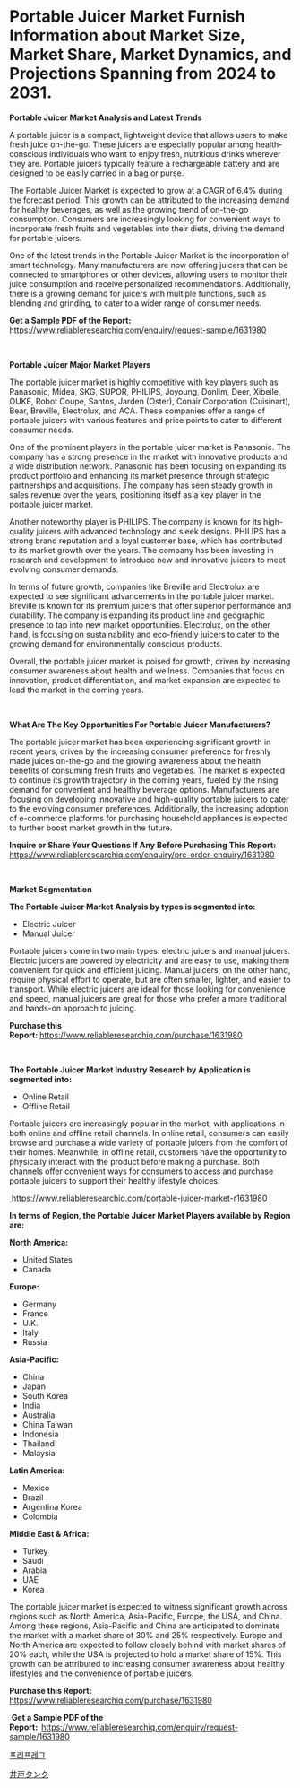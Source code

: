 <p><h1>Portable Juicer Market Furnish Information about Market Size, Market Share, Market Dynamics, and Projections Spanning from 2024 to 2031.</h1></p><p><strong>Portable Juicer Market Analysis and Latest Trends</strong></p>
<p><p>A portable juicer is a compact, lightweight device that allows users to make fresh juice on-the-go. These juicers are especially popular among health-conscious individuals who want to enjoy fresh, nutritious drinks wherever they are. Portable juicers typically feature a rechargeable battery and are designed to be easily carried in a bag or purse.</p><p>The Portable Juicer Market is expected to grow at a CAGR of 6.4% during the forecast period. This growth can be attributed to the increasing demand for healthy beverages, as well as the growing trend of on-the-go consumption. Consumers are increasingly looking for convenient ways to incorporate fresh fruits and vegetables into their diets, driving the demand for portable juicers.</p><p>One of the latest trends in the Portable Juicer Market is the incorporation of smart technology. Many manufacturers are now offering juicers that can be connected to smartphones or other devices, allowing users to monitor their juice consumption and receive personalized recommendations. Additionally, there is a growing demand for juicers with multiple functions, such as blending and grinding, to cater to a wider range of consumer needs.</p></p>
<p><strong>Get a Sample PDF of the Report:&nbsp;</strong> <a href="https://www.reliableresearchiq.com/enquiry/request-sample/1631980">https://www.reliableresearchiq.com/enquiry/request-sample/1631980</a></p>
<p>&nbsp;</p>
<p><strong>Portable Juicer Major Market Players</strong></p>
<p><p>The portable juicer market is highly competitive with key players such as Panasonic, Midea, SKG, SUPOR, PHILIPS, Joyoung, Donlim, Deer, Xibeile, OUKE, Robot Coupe, Santos, Jarden (Oster), Conair Corporation (Cuisinart), Bear, Breville, Electrolux, and ACA. These companies offer a range of portable juicers with various features and price points to cater to different consumer needs.</p><p>One of the prominent players in the portable juicer market is Panasonic. The company has a strong presence in the market with innovative products and a wide distribution network. Panasonic has been focusing on expanding its product portfolio and enhancing its market presence through strategic partnerships and acquisitions. The company has seen steady growth in sales revenue over the years, positioning itself as a key player in the portable juicer market.</p><p>Another noteworthy player is PHILIPS. The company is known for its high-quality juicers with advanced technology and sleek designs. PHILIPS has a strong brand reputation and a loyal customer base, which has contributed to its market growth over the years. The company has been investing in research and development to introduce new and innovative juicers to meet evolving consumer demands.</p><p>In terms of future growth, companies like Breville and Electrolux are expected to see significant advancements in the portable juicer market. Breville is known for its premium juicers that offer superior performance and durability. The company is expanding its product line and geographic presence to tap into new market opportunities. Electrolux, on the other hand, is focusing on sustainability and eco-friendly juicers to cater to the growing demand for environmentally conscious products.</p><p>Overall, the portable juicer market is poised for growth, driven by increasing consumer awareness about health and wellness. Companies that focus on innovation, product differentiation, and market expansion are expected to lead the market in the coming years.</p></p>
<p>&nbsp;</p>
<p><strong>What Are The Key Opportunities For Portable Juicer Manufacturers?</strong></p>
<p><p>The portable juicer market has been experiencing significant growth in recent years, driven by the increasing consumer preference for freshly made juices on-the-go and the growing awareness about the health benefits of consuming fresh fruits and vegetables. The market is expected to continue its growth trajectory in the coming years, fueled by the rising demand for convenient and healthy beverage options. Manufacturers are focusing on developing innovative and high-quality portable juicers to cater to the evolving consumer preferences. Additionally, the increasing adoption of e-commerce platforms for purchasing household appliances is expected to further boost market growth in the future.</p></p>
<p><strong>Inquire or Share Your Questions If Any Before Purchasing This Report:</strong> <a href="https://www.reliableresearchiq.com/enquiry/pre-order-enquiry/1631980">https://www.reliableresearchiq.com/enquiry/pre-order-enquiry/1631980</a></p>
<p>&nbsp;</p>
<p><strong>Market Segmentation</strong></p>
<p><strong>The Portable Juicer Market Analysis by types is segmented into:</strong></p>
<p><ul><li>Electric Juicer</li><li>Manual Juicer</li></ul></p>
<p><p>Portable juicers come in two main types: electric juicers and manual juicers. Electric juicers are powered by electricity and are easy to use, making them convenient for quick and efficient juicing. Manual juicers, on the other hand, require physical effort to operate, but are often smaller, lighter, and easier to transport. While electric juicers are ideal for those looking for convenience and speed, manual juicers are great for those who prefer a more traditional and hands-on approach to juicing.</p></p>
<p><strong>Purchase this Report:&nbsp;</strong><a href="https://www.reliableresearchiq.com/purchase/1631980">https://www.reliableresearchiq.com/purchase/1631980</a></p>
<p>&nbsp;</p>
<p><strong>The Portable Juicer Market Industry Research by Application is segmented into:</strong></p>
<p><ul><li>Online Retail</li><li>Offline Retail</li></ul></p>
<p><p>Portable juicers are increasingly popular in the market, with applications in both online and offline retail channels. In online retail, consumers can easily browse and purchase a wide variety of portable juicers from the comfort of their homes. Meanwhile, in offline retail, customers have the opportunity to physically interact with the product before making a purchase. Both channels offer convenient ways for consumers to access and purchase portable juicers to support their healthy lifestyle choices.</p></p>
<p><a href="https://www.reliableresearchiq.com/portable-juicer-market-r1631980">&nbsp;https://www.reliableresearchiq.com/portable-juicer-market-r1631980</a></p>
<p><strong>In terms of Region, the Portable Juicer Market Players available by Region are:</strong></p>
<p>
    <p> <strong> North America: </strong>
        <ul>
            <li>United States</li>
            <li>Canada</li>
        </ul>
        </p> 
    <p> <strong> Europe: </strong>
        <ul>
            <li>Germany</li>
            <li>France</li>
            <li>U.K.</li>
            <li>Italy</li>
            <li>Russia</li>
        </ul>
        </p> 
    <p> <strong> Asia-Pacific: </strong>
        <ul>
            <li>China</li>
            <li>Japan</li>
            <li>South Korea</li>
            <li>India</li>
            <li>Australia</li>
            <li>China Taiwan</li>
            <li>Indonesia</li>
            <li>Thailand</li>
            <li>Malaysia</li>
        </ul>
        </p> 
    <p> <strong> Latin America: </strong>
        <ul>
            <li>Mexico</li>
            <li>Brazil</li>
            <li>Argentina Korea</li>
            <li>Colombia</li>
        </ul>
        </p> 
    <p> <strong> Middle East & Africa: </strong>
        <ul>
            <li>Turkey</li>
            <li>Saudi</li>
            <li>Arabia</li>
            <li>UAE</li>
            <li>Korea</li>
        </ul>
    </p>
    </p>
<p><p>The portable juicer market is expected to witness significant growth across regions such as North America, Asia-Pacific, Europe, the USA, and China. Among these regions, Asia-Pacific and China are anticipated to dominate the market with a market share of 30% and 25% respectively. Europe and North America are expected to follow closely behind with market shares of 20% each, while the USA is projected to hold a market share of 15%. This growth can be attributed to increasing consumer awareness about healthy lifestyles and the convenience of portable juicers.</p></p>
<p><strong>Purchase this Report: </strong><a href="https://www.reliableresearchiq.com/purchase/1631980">https://www.reliableresearchiq.com/purchase/1631980</a></p>
<p>&nbsp;<strong>Get a Sample PDF of the Report:&nbsp;&nbsp;</strong><a href="https://www.reliableresearchiq.com/enquiry/request-sample/1631980">https://www.reliableresearchiq.com/enquiry/request-sample/1631980</a></p>
<p><strong></strong></p>
<p><p><a href="https://github.com/hxzi07639916/Market-Research-Report-List-3/blob/main/295148147344.md">프리프레그</a></p><p><a href="https://github.com/ihabdkwlxs948/Market-Research-Report-List-3/blob/main/810279736821.md">井戸タンク</a></p></p>